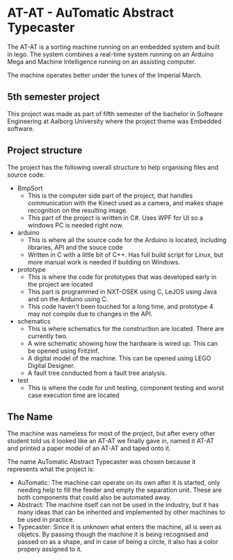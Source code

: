 # AT-AT - AuTomatic Abstract Typecaster

The AT-AT is a sorting machine running on an embedded system and built in lego. The system combines a real-time system running on an Arduino Mega and Machine Intelligence running on an assisting computer.

The machine operates better under the tunes of the Imperial March.

## 5th semester project
This project was made as part of fifth semester of the bachelor in Software Engineering at Aalborg University where the project theme was Embedded software.

## Project structure
The project has the following overall structure to help organising files and source code.

* BmpSort
  * This is the computer side part of the project, that handles communication with the Kinect used as a camera, and makes shape recognition on the resulting image.
  * This part of the project is written in C#. Uses WPF for UI so a windows PC is needed right now.
* arduino
  * This is where all the source code for the Arduino is located, including libraries, API and the souce code
  * Written in C with a little bit of C++. Has full build script for Linux, but more manual work is needed if building on Windows.
* prototype
  * This is where the code for prototypes that was developed early in the project are located
  * This part is programmed in NXT-OSEK using C, LeJOS using Java and on the Arduino using C.
  * This code haven't been touched for a long time, and prototype 4 may not compile due to changes in the API.
* schematics
  * This is where schematics for the construction are located. There are currently two.
  * A wire schematic showing how the hardware is wired up. This can be opened using Fritzinf.
  * A digital model of the machine. This can be opened using LEGO Digital Designer.
  * A fault tree conducted from a fault tree analysis.
* test
  * This is where the code for unit testing, component testing and worst case execution time are located
  
## The Name
The machine was nameless for most of the project, but after every other student told us it looked like an AT-AT we finally gave in, named it AT-AT and printed a paper model of an AT-AT and taped onto it.
  
The name AuTomatic Abstract Typecaster was chosen because it represents what the project is:
* AuTomatic: The machine can operate on its own after it is started, only needing help to fill the feeder and empty the separation unit. These are both components that could also be automated away.
* Abstract: The machine itself can not be used in the industry, but it has many ideas that can be inherited and implemented by other machines to be used in practice.
* Typecaster: Since it is unknown what enters the machine, all is seen as objetcs. By passing though the machine it is being recognised and passed on as a shape, and in case of being a circle, it also has a color propery assigned to it.
